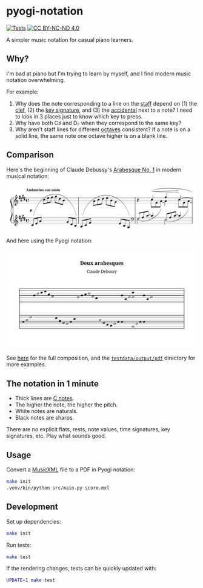 # pyogi-notation

[![Tests](https://github.com/hoffa/notation/actions/workflows/build.yml/badge.svg)](https://github.com/hoffa/notation/actions/workflows/build.yml)
[![CC BY-NC-ND 4.0](https://img.shields.io/badge/license-CC%20BY--NC--ND%204.0-blue)](https://creativecommons.org/licenses/by-nc-nd/4.0/)

A simpler music notation for casual piano learners.

## Why?

I'm bad at piano but I'm trying to learn by myself, and I find modern music notation overwhelming.

For example:

1. Why does the note corresponding to a line on the [staff](<https://en.wikipedia.org/wiki/Staff_(music)>) depend on (1) the [clef](https://en.wikipedia.org/wiki/Clef), (2) the [key signature](https://en.wikipedia.org/wiki/Key_signature), and (3) the [accidental](<https://en.wikipedia.org/wiki/Accidental_(music)>) next to a note? I need to look in 3 places just to know which key to press.
1. Why have both C♯ and D♭ when they correspond to the same key?
1. Why aren't staff lines for different [octaves](https://en.wikipedia.org/wiki/Octave) consistent? If a note is on a solid line, the same note one octave higher is on a blank line.

## Comparison

Here's the beginning of Claude Debussy's [Arabesque No. 1](https://en.wikipedia.org/wiki/Two_Arabesques) in modern musical notation:

![](media/modern.png)

And here using the Pyogi notation:

<p align="center">
  <img alt="" src="testdata/output/svg/debussy-deux-arabesques-short.svg">
</p>

See [here](https://github.com/hoffa/pyogi-notation/blob/main/testdata/output/debussy-deux-arabesques.pdf) for the full composition, and the [`testdata/output/pdf`](testdata/output/pdf) directory for more examples.

## The notation in 1 minute

- Thick lines are [C notes](<https://en.wikipedia.org/wiki/C_(musical_note)>).
- The higher the note, the higher the pitch.
- White notes are naturals.
- Black notes are sharps.

There are no explicit flats, rests, note values, time signatures, key signatures, etc. Play what sounds good.

## Usage

Convert a [MusicXML](https://en.wikipedia.org/wiki/MusicXML) file to a PDF in Pyogi notation:

```bash
make init
.venv/bin/python src/main.py score.mxl
```

## Development

Set up dependencies:

```bash
make init
```

Run tests:

```bash
make test
```

If the rendering changes, tests can be quickly updated with:

```bash
UPDATE=1 make test
```
